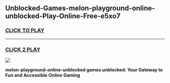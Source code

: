 
## Unblocked-Games-melon-playground-online-unblocked-Play-Online-Free-e5xo7
<h3>
<a href="https://premium76.site?title=melon-playground-online-unblocked&ref=26A">CLICK TO PLAY</a></h3>
<hr>

<h3>
<a href="https://premium76.site?title=melon-playground-online-unblocked&ref=26A">CLICK 2 PLAY</a>
  
</h3>

<a href="https://premium76.site?title=melon-playground-online-unblocked&ref=26A"><img src="https://clearcache.store/games.png"></a>


**melon-playground-online-unblocked games unblocked: Your Gateway to Fun and Accessible Online Gaming**
